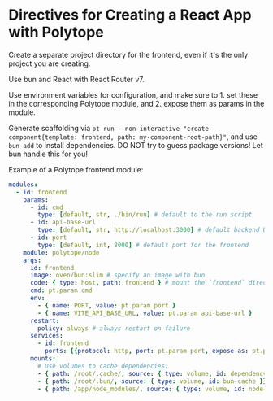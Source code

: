 # Directives for Creating a React App with Polytope

Create a separate project directory for the frontend, even if it's the only project you are creating.

Use bun and React with React Router v7.

Use environment variables for configuration, and make sure to 1. set these in the corresponding Polytope module, and 2. expose them as params in the module.

Generate scaffolding via `pt run --non-interactive "create-component{template: frontend, path: my-component-root-path}"`, and use `bun add` to install dependencies. DO NOT try to guess package versions! Let bun handle this for you!

Example of a Polytope frontend module:
```yaml
modules:
  - id: frontend
    params:
      - id: cmd
        type: [default, str, ./bin/run] # default to the run script
      - id: api-base-url
        type: [default, str, http://localhost:3000] # default backend URL
      - id: port
        type: [default, int, 8000] # default port for the frontend
    module: polytope/node
    args:
      id: frontend
      image: oven/bun:slim # specify an image with bun
      code: { type: host, path: frontend } # mount the `frontend` directory (assuming the code is there)
      cmd: pt.param cmd
      env:
        - { name: PORT, value: pt.param port }
        - { name: VITE_API_BASE_URL, value: pt.param api-base-url }
      restart:
        policy: always # always restart on failure
      services:
        - id: frontend
          ports: [{protocol: http, port: pt.param port, expose-as: pt.param port}]
      mounts:
        # Use volumes to cache dependencies:
        - { path: /root/.cache/, source: { type: volume, id: dependency-cache }}
        - { path: /root/.bun/, source: { type: volume, id: bun-cache }}
        - { path: /app/node_modules/, source: { type: volume, id: node-modules }}
```
